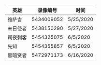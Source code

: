 英雄 | 录像编号 |  时间
-|-|-
维萨吉 | 5434009052 | 5/25/2020 |
末日使者 | 5438150290 | 5/27/2020 |
司夜刺客 | 5454325075 | 6/5/2020 |
先知 | 5454355857 | 6/5/2020 |
黑暗贤者 | 5472971173 | 6/16/2020 |
